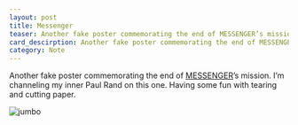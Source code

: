 ```yaml
---
layout: post
title: Messenger
teaser: Another fake poster commemorating the end of MESSENGER’s mission.
card_descirption: Another fake poster commemorating the end of MESSENGER’s mission.
category: Note
---
```

Another fake poster commemorating the end of [MESSENGER](https://en.wikipedia.org/wiki/MESSENGER)’s mission. I’m channeling my inner Paul Rand on this one. Having some fun with tearing and cutting paper.

![jumbo](http://static.levimcg.com/notes/messenger/messenger--large.jpg)

